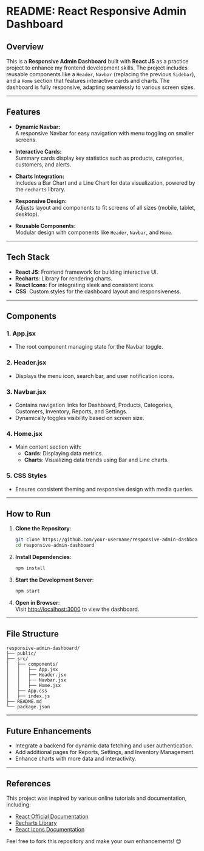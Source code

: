 # README: React Responsive Admin Dashboard

## Overview

This is a **Responsive Admin Dashboard** built with **React JS** as a practice project to enhance my frontend development skills. The project includes reusable components like a `Header`, `Navbar` (replacing the previous `Sidebar`), and a `Home` section that features interactive cards and charts. The dashboard is fully responsive, adapting seamlessly to various screen sizes.

---

## Features

- **Dynamic Navbar:**  
  A responsive Navbar for easy navigation with menu toggling on smaller screens.

- **Interactive Cards:**  
  Summary cards display key statistics such as products, categories, customers, and alerts.

- **Charts Integration:**  
  Includes a Bar Chart and a Line Chart for data visualization, powered by the `recharts` library.

- **Responsive Design:**  
  Adjusts layout and components to fit screens of all sizes (mobile, tablet, desktop).

- **Reusable Components:**  
  Modular design with components like `Header`, `Navbar`, and `Home`.

---

## Tech Stack

- **React JS**: Frontend framework for building interactive UI.
- **Recharts**: Library for rendering charts.
- **React Icons**: For integrating sleek and consistent icons.
- **CSS**: Custom styles for the dashboard layout and responsiveness.

---

## Components

### 1. **App.jsx**
- The root component managing state for the Navbar toggle.

### 2. **Header.jsx**
- Displays the menu icon, search bar, and user notification icons.

### 3. **Navbar.jsx**
- Contains navigation links for Dashboard, Products, Categories, Customers, Inventory, Reports, and Settings.
- Dynamically toggles visibility based on screen size.

### 4. **Home.jsx**
- Main content section with:
  - **Cards**: Displaying data metrics.
  - **Charts**: Visualizing data trends using Bar and Line charts.

### 5. **CSS Styles**
- Ensures consistent theming and responsive design with media queries.

---

## How to Run

1. **Clone the Repository**:
   ```bash
   git clone https://github.com/your-username/responsive-admin-dashboard.git
   cd responsive-admin-dashboard
   ```

2. **Install Dependencies**:
   ```bash
   npm install
   ```

3. **Start the Development Server**:
   ```bash
   npm start
   ```

4. **Open in Browser**:  
   Visit [http://localhost:3000](http://localhost:3000) to view the dashboard.

---

## File Structure

```
responsive-admin-dashboard/
├── public/
├── src/
│   ├── components/
│   │   ├── App.jsx
│   │   ├── Header.jsx
│   │   ├── Navbar.jsx
│   │   ├── Home.jsx
│   ├── App.css
│   ├── index.js
├── README.md
└── package.json
```

---

## Future Enhancements

- Integrate a backend for dynamic data fetching and user authentication.
- Add additional pages for Reports, Settings, and Inventory Management.
- Enhance charts with more data and interactivity.

---

## References

This project was inspired by various online tutorials and documentation, including:
- [React Official Documentation](https://reactjs.org/)
- [Recharts Library](https://recharts.org/en-US/)
- [React Icons Documentation](https://react-icons.github.io/react-icons/)

Feel free to fork this repository and make your own enhancements! 😊
